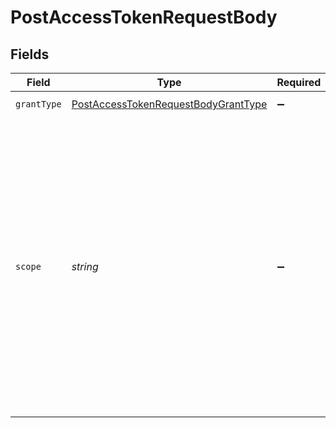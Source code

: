 # PostAccessTokenRequestBody


## Fields

| Field                                                                                                                                                                                                                                                                                                                                                                                | Type                                                                                                                                                                                                                                                                                                                                                                                 | Required                                                                                                                                                                                                                                                                                                                                                                             | Description                                                                                                                                                                                                                                                                                                                                                                          | Example                                                                                                                                                                                                                                                                                                                                                                              |
| ------------------------------------------------------------------------------------------------------------------------------------------------------------------------------------------------------------------------------------------------------------------------------------------------------------------------------------------------------------------------------------ | ------------------------------------------------------------------------------------------------------------------------------------------------------------------------------------------------------------------------------------------------------------------------------------------------------------------------------------------------------------------------------------ | ------------------------------------------------------------------------------------------------------------------------------------------------------------------------------------------------------------------------------------------------------------------------------------------------------------------------------------------------------------------------------------ | ------------------------------------------------------------------------------------------------------------------------------------------------------------------------------------------------------------------------------------------------------------------------------------------------------------------------------------------------------------------------------------ | ------------------------------------------------------------------------------------------------------------------------------------------------------------------------------------------------------------------------------------------------------------------------------------------------------------------------------------------------------------------------------------ |
| `grantType`                                                                                                                                                                                                                                                                                                                                                                          | [PostAccessTokenRequestBodyGrantType](../../models/operations/postaccesstokenrequestbodygranttype.md)                                                                                                                                                                                                                                                                                | :heavy_minus_sign:                                                                                                                                                                                                                                                                                                                                                                   | OAuth2 grant type: `client_credentials`                                                                                                                                                                                                                                                                                                                                              |                                                                                                                                                                                                                                                                                                                                                                                      |
| `scope`                                                                                                                                                                                                                                                                                                                                                                              | *string*                                                                                                                                                                                                                                                                                                                                                                             | :heavy_minus_sign:                                                                                                                                                                                                                                                                                                                                                                   | Optional field to restrict the scope of the token. The default scope will match the scope defined in the front end when generating your API client id and secret.<br/><br/>Space separated list of available scopes:<br/>`bank-fee:read` `payable:read` `payable-attachment:read` `settlement:read` `wallet-load:read` `wallet-summary:read` `user:read` `supplier:read` `analytical-field:read` | bank-fee:read payable:read payable-attachment:read settlement:read wallet-load:read wallet-summary:read user:read supplier:read analytical-field:read                                                                                                                                                                                                                                |